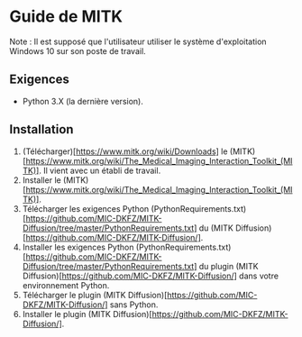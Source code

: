 # Guide de MITK

Note : Il est supposé que l'utilisateur utiliser le système d'exploitation Windows 10 sur son poste de travail.

## Exigences

- Python 3.X (la dernière version).

## Installation

1. (Télécharger)[https://www.mitk.org/wiki/Downloads] le (MITK)[https://www.mitk.org/wiki/The_Medical_Imaging_Interaction_Toolkit_(MITK)]. Il vient avec un établi de travail.
2. Installer le (MITK)[https://www.mitk.org/wiki/The_Medical_Imaging_Interaction_Toolkit_(MITK)].
3. Télécharger les exigences Python (PythonRequirements.txt)[https://github.com/MIC-DKFZ/MITK-Diffusion/tree/master/PythonRequirements.txt] du (MITK Diffusion)[https://github.com/MIC-DKFZ/MITK-Diffusion/].
4. Installer les exigences Python (PythonRequirements.txt)[https://github.com/MIC-DKFZ/MITK-Diffusion/tree/master/PythonRequirements.txt] du plugin (MITK Diffusion)[https://github.com/MIC-DKFZ/MITK-Diffusion/] dans votre environnement Python.
5. Télécharger le plugin (MITK Diffusion)[https://github.com/MIC-DKFZ/MITK-Diffusion/] sans Python.
6. Installer le plugin (MITK Diffusion)[https://github.com/MIC-DKFZ/MITK-Diffusion/].
